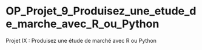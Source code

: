 # OP_Projet_9_Produisez_une_etude_de_marche_avec_R_ou_Python
Projet IX : Produisez une étude de marché avec R ou Python
